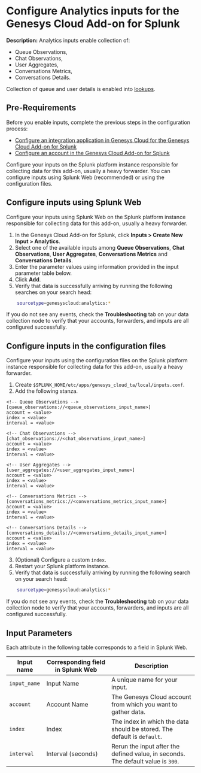 # Configure Analytics inputs for the Genesys Cloud Add-on for Splunk

**Description:** Analytics inputs enable collection of:

- Queue Observations,
- Chat Observations,
- User Aggregates,
- Conversations Metrics,
- Conversations Details.

Collection of queue and user details is enabled into [lookups](../Lookups/index.md).

## Pre-Requirements

Before you enable inputs, complete the previous steps in the configuration process:

- [Configure an integration application in Genesys Cloud for the Genesys Cloud Add-on for Splunk](../ConfigureGenesysCloud/index.md)
- [Configure an account in the Genesys Cloud Add-on for Splunk](../ConfigureAccount/index.md)

Configure your inputs on the Splunk platform instance responsible for collecting data for this add-on, usually a heavy forwarder. You can configure inputs using Splunk Web (recommended) or using the configuration files.

## Configure inputs using Splunk Web

Configure your inputs using Splunk Web on the Splunk platform instance responsible for collecting data for this add-on, usually a heavy forwarder.

1. In the Genesys Cloud Add-on for Splunk, click **Inputs > Create New Input > Analytics**.
2. Select one of the available inputs among **Queue Observations**, **Chat Observations**, **User Aggregates**, **Conversations Metrics** and **Conversations Details**.
3. Enter the parameter values using information provided in the input parameter table below.
4. Click **Add**.
5. Verify that data is successfully arriving by running the following searches on your search head:

```bash
    sourcetype=genesyscloud:analytics:*
```

If you do not see any events, check the **Troubleshooting** tab on your data collection node to verify that your accounts, forwarders, and inputs are all configured successfully.

## Configure inputs in the configuration files

Configure your inputs using the configuration files on the Splunk platform instance responsible for collecting data for this add-on, usually a heavy forwarder.

1. Create `$SPLUNK_HOME/etc/apps/genesys_cloud_ta/local/inputs.conf`.
2. Add the following stanza.

```
<!-- Queue Observations -->
[queue_observations://<queue_observations_input_name>]
account = <value>
index = <value>
interval = <value>

<!-- Chat Observations -->
[chat_observations://<chat_observations_input_name>]
account = <value>
index = <value>
interval = <value>

<!-- User Aggregates -->
[user_aggregates://<user_aggregates_input_name>]
account = <value>
index = <value>
interval = <value>

<!-- Conversations Metrics -->
[conversations_metrics://<conversations_metrics_input_name>]
account = <value>
index = <value>
interval = <value>

<!-- Conversations Details -->
[conversations_details://<conversations_details_input_name>]
account = <value>
index = <value>
interval = <value>
```

3. (Optional) Configure a custom `index`.
4. Restart your Splunk platform instance.
5. Verify that data is successfully arriving by running the following search on your search head:

```bash
    sourcetype=genesyscloud:analytics:*
```

If you do not see any events, check the **Troubleshooting** tab on your data collection node to verify that your accounts, forwarders, and inputs are all configured successfully.

## Input Parameters

Each attribute in the following table corresponds to a field in Splunk Web.

|Input name               |Corresponding field in Splunk Web | Description|
|-------------------------|----------------------------------|------------|
|`input_name`             |Input Name                        |A unique name for your input.|
|`account`                |Account Name                      |The Genesys Cloud account from which you want to gather data.|
|`index`                  |Index                             |The index in which the data should be stored. The default is <code>default</code>.|
|`interval`               |Interval (seconds)                |Rerun the input after the defined value, in seconds. The default value is <code>300</code>.|
